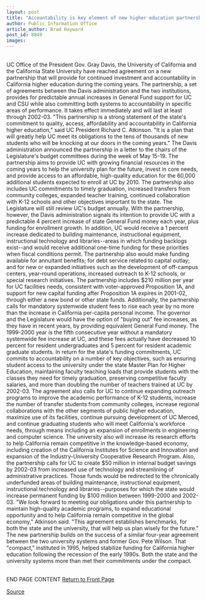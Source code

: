 ```yaml
---
layout: post
title: "Accountability is key element of new higher education partnership"
author: Public Information Office
article_author: Brad Hayward
post_id: 8849
images:
---
```


<p>
  <a href="mailto:XX@cats.ucsc.edu"><br></a>UC Office of the President Gov. Gray Davis, the University of California and the California State University have reached agreement on a new partnership that will provide for continued investment and accountability in California higher education during the coming years. The partnership, a set of agreements between the Davis administration and the two institutions, provides for predictable annual increases in General Fund support for UC and CSU while also committing both systems to accountability in specific areas of performance. It takes effect immediately and will last at least through 2002-03. "This partnership is a strong statement of the state's commitment to quality, access, affordability and accountability in California higher education," said UC President Richard C. Atkinson. "It is a plan that will greatly help UC meet its obligations to the tens of thousands of new students who will be knocking at our doors in the coming years." The Davis administration announced the partnership in a letter to the chairs of the Legislature's budget committees during the week of May 15-19. The partnership aims to provide UC with growing financial resources in the coming years to help the university plan for the future, invest in core needs, and provide access to an affordable, high-quality education for the 60,000 additional students expected to enroll at UC by 2010. The partnership also includes UC commitments to timely graduation, increased transfers from community colleges, expanded teacher training, continued collaboration with K-12 schools and other objectives important to the state. The Legislature will still review UC's budget annually. With the partnership, however, the Davis administration signals its intention to provide UC with a predictable 4 percent increase of state General Fund money each year, plus funding for enrollment growth. In addition, UC would receive a 1 percent increase dedicated to building maintenance, instructional equipment, instructional technology and libraries--areas in which funding backlogs exist--and would receive additional one-time funding for these priorities when fiscal conditions permit. The partnership also would make funding available for annuitant benefits; for debt service related to capital outlay; and for new or expanded initiatives such as the development of off-campus centers, year-round operations, increased outreach to K-12 schools, or special research initiatives. The partnership includes $210 million per year for UC facilities needs, consistent with voter-approved Proposition 1A, and support for new capital funding after Proposition 1A expires in 2001-02, through either a new bond or other state funds. Additionally, the partnership calls for mandatory systemwide student fees to rise each year by no more than the increase in California per-capita personal income. The governor and the Legislature would have the option of "buying out" fee increases, as they have in recent years, by providing equivalent General Fund money. The 1999-2000 year is the fifth consecutive year without a mandatory systemwide fee increase at UC, and these fees actually have decreased 10 percent for resident undergraduates and 5 percent for resident academic graduate students. In return for the state's funding commitments, UC commits to accountability on a number of key objectives, such as ensuring student access to the university under the state Master Plan for Higher Education, maintaining faculty teaching loads that provide students with the classes they need for timely graduation, preserving competitive faculty salaries, and more than doubling the number of teachers trained at UC by 2002-03. The agreement also calls for UC to continue expanding outreach programs to improve the academic performance of K-12 students, increase the number of transfer students from community colleges, increase regional collaborations with the other segments of public higher education, maximize use of its facilities, continue pursuing development of UC Merced, and continue graduating students who will meet California's workforce needs, through means including an expansion of enrollments in engineering and computer science. The university also will increase its research efforts to help California remain competitive in the knowledge-based economy, including creation of the California Institutes for Science and Innovation and expansion of the Industry-University Cooperative Research Program. Also, the partnership calls for UC to create $50 million in internal budget savings by 2002-03 from increased use of technology and streamlining of administrative practices. Those funds would be redirected to the chronically underfunded areas of building maintenance, instructional equipment, instructional technology and libraries--purposes for which the state would increase permanent funding by $100 million between 1999-2000 and 2002-03. "We look forward to meeting our obligations under this partnership to maintain high-quality academic programs, to expand educational opportunity and to help California remain competitive in the global economy," Atkinson said. "This agreement establishes benchmarks, for both the state and the university, that will help us plan wisely for the future." The new partnership builds on the success of a similar four-year agreement between the two university systems and former Gov. Pete Wilson. That "compact," instituted in 1995, helped stabilize funding for California higher education following the recession of the early 1990s. Both the state and the university systems more than met their commitments under the compact.
</p>
<p>
  <br>
  END PAGE CONTENT <a href="../../index.html">Return to Front Page</a> <img align="bottom" alt=" " border="0" height="1" src="../../images/trans.gif" width="385">
</p>
<p><a href="http://www1.ucsc.edu/currents/99-00/05-29/partnership.html" title="Permalink to partnership">Source</a></p>

